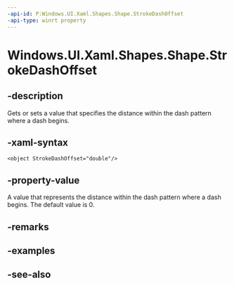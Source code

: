 ```yaml
---
-api-id: P:Windows.UI.Xaml.Shapes.Shape.StrokeDashOffset
-api-type: winrt property
---
```


<!-- Property syntax
public double StrokeDashOffset { get;  set; }
-->

# Windows.UI.Xaml.Shapes.Shape.StrokeDashOffset

## -description
Gets or sets a value that specifies the distance within the dash pattern where a dash begins.



## -xaml-syntax
```xaml
<object StrokeDashOffset="double"/>
```


## -property-value
A value that represents the distance within the dash pattern where a dash begins. The default value is 0.

## -remarks

## -examples

## -see-also
